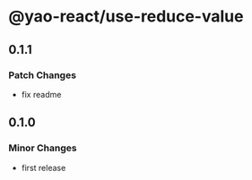 # @yao-react/use-reduce-value

## 0.1.1

### Patch Changes

- fix readme

## 0.1.0

### Minor Changes

- first release
